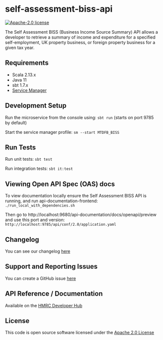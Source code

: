 self-assessment-biss-api
========================

[![Apache-2.0 license](http://img.shields.io/badge/license-Apache-blue.svg)](http://www.apache.org/licenses/LICENSE-2.0.html)

The Self Assessment BISS (Business Income Source Summary) API allows a developer to retrieve a summary of income and
expenditure for a specified self-employment, UK property business, or foreign property business for a given tax year.

## Requirements

- Scala 2.13.x
- Java 11
- sbt 1.7.x
- [Service Manager](https://github.com/hmrc/sm2)

## Development Setup

Run the microservice from the console using: `sbt run` (starts on port 9785 by default)

Start the service manager profile: `sm --start MTDFB_BISS`

## Run Tests

Run unit tests: `sbt test`

Run integration tests: `sbt it:test`

## Viewing Open API Spec (OAS) docs

To view documentation locally ensure the Self Assessment BISS API is running, and run api-documentation-frontend:
`./run_local_with_dependencies.sh`

Then go to http://localhost:9680/api-documentation/docs/openapi/preview and use this port and version:
`http://localhost:9785/api/conf/2.0/application.yaml`

## Changelog

You can see our changelog [here](https://github.com/hmrc/income-tax-mtd-changelog)

## Support and Reporting Issues

You can create a GitHub issue [here](https://github.com/hmrc/income-tax-mtd-changelog/issues)

## API Reference / Documentation

Available on
the [HMRC Developer Hub](https://developer.service.hmrc.gov.uk/api-documentation/docs/api/service/self-assessment-biss-api)

## License

This code is open source software licensed under
the [Apache 2.0 License]("http://www.apache.org/licenses/LICENSE-2.0.html")
